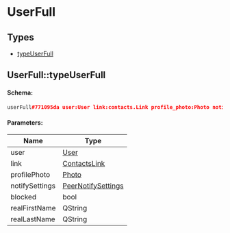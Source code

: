 # UserFull

## Types

* [typeUserFull](#userfulltypeuserfull)

## UserFull::typeUserFull

#### Schema:

```c++
userFull#771095da user:User link:contacts.Link profile_photo:Photo notify_settings:PeerNotifySettings blocked:Bool real_first_name:string real_last_name:string = UserFull;
```

#### Parameters:

|Name|Type|
|----|----|
|user|[User](user.md)|
|link|[ContactsLink](contactslink.md)|
|profilePhoto|[Photo](photo.md)|
|notifySettings|[PeerNotifySettings](peernotifysettings.md)|
|blocked|bool|
|realFirstName|QString|
|realLastName|QString|

